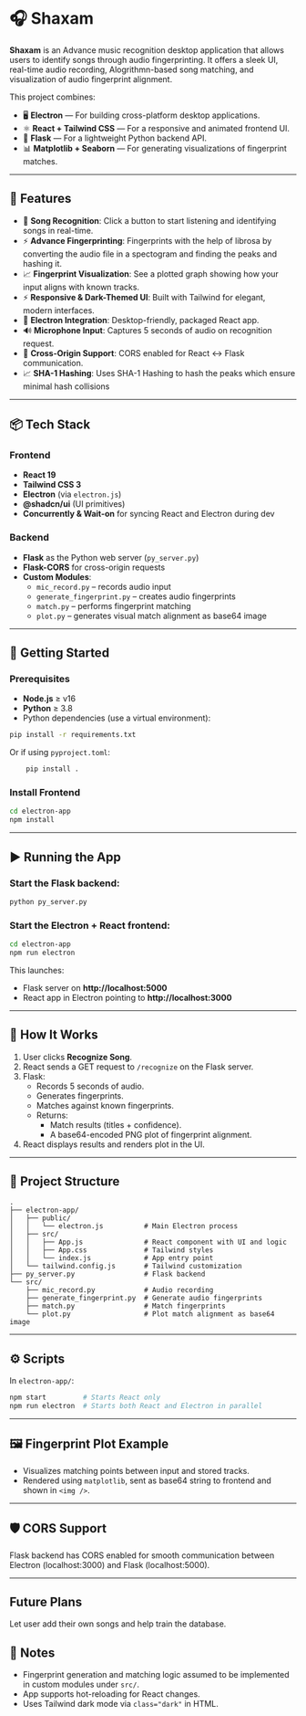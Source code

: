 # 🎧 Shaxam

**Shaxam** is an Advance music recognition desktop application that allows users to identify songs through audio fingerprinting. It offers a sleek UI, real-time audio recording, Alogrithmn-based song matching, and visualization of audio fingerprint alignment.

This project combines:

- 🖥 **Electron** — For building cross-platform desktop applications.
- ⚛️ **React + Tailwind CSS** — For a responsive and animated frontend UI.
- 🐍 **Flask** — For a lightweight Python backend API.
- 📊 **Matplotlib + Seaborn** — For generating visualizations of fingerprint matches.

---

## 🌟 Features

- 🎵 **Song Recognition**: Click a button to start listening and identifying songs in real-time.
- ⚡ **Advance Fingerprinting**: Fingerprints with the help of librosa by converting the audio file in a spectogram and finding the peaks and hashing it.
- 📈 **Fingerprint Visualization**: See a plotted graph showing how your input aligns with known tracks.
- ⚡ **Responsive & Dark-Themed UI**: Built with Tailwind for elegant, modern interfaces.
- 🔀 **Electron Integration**: Desktop-friendly, packaged React app.
- 🔊 **Microphone Input**: Captures 5 seconds of audio on recognition request.
- 🔄 **Cross-Origin Support**: CORS enabled for React ↔ Flask communication.
- 📈 **SHA-1 Hashing**: Uses SHA-1 Hashing to hash the peaks which ensure minimal hash collisions

---

## 📦 Tech Stack

### Frontend
- **React 19**
- **Tailwind CSS 3**
- **Electron** (via `electron.js`)
- **@shadcn/ui** (UI primitives)
- **Concurrently & Wait-on** for syncing React and Electron during dev

### Backend
- **Flask** as the Python web server (`py_server.py`)
- **Flask-CORS** for cross-origin requests
- **Custom Modules**:
  - `mic_record.py` – records audio input
  - `generate_fingerprint.py` – creates audio fingerprints
  - `match.py` – performs fingerprint matching
  - `plot.py` – generates visual match alignment as base64 image

---

## 🚀 Getting Started

### Prerequisites

- **Node.js** ≥ v16
- **Python** ≥ 3.8
- Python dependencies (use a virtual environment):

```bash
pip install -r requirements.txt
```
Or if using ```pyproject.toml```:

```bash
    pip install .
```

### Install Frontend

```bash
cd electron-app
npm install
```

---

## ▶️ Running the App

### Start the Flask backend:
```bash
python py_server.py
```

### Start the Electron + React frontend:
```bash
cd electron-app
npm run electron
```

This launches:
- Flask server on **http://localhost:5000**
- React app in Electron pointing to **http://localhost:3000**

---

## 🧠 How It Works

1. User clicks **Recognize Song**.
2. React sends a GET request to `/recognize` on the Flask server.
3. Flask:
   - Records 5 seconds of audio.
   - Generates fingerprints.
   - Matches against known fingerprints.
   - Returns:
     - Match results (titles + confidence).
     - A base64-encoded PNG plot of fingerprint alignment.
4. React displays results and renders plot in the UI.

---

## 📁 Project Structure

```plaintext
.
├── electron-app/
│   ├── public/
│   │   └── electron.js          # Main Electron process
│   ├── src/
│   │   ├── App.js               # React component with UI and logic
│   │   ├── App.css              # Tailwind styles
│   │   └── index.js             # App entry point
│   └── tailwind.config.js       # Tailwind customization
├── py_server.py                 # Flask backend
└── src/
    ├── mic_record.py            # Audio recording
    ├── generate_fingerprint.py  # Generate audio fingerprints
    ├── match.py                 # Match fingerprints
    └── plot.py                  # Plot match alignment as base64 image
```

---

## ⚙️ Scripts

In `electron-app/`:

```bash
npm start         # Starts React only
npm run electron  # Starts both React and Electron in parallel
```

---

## 🖼 Fingerprint Plot Example

- Visualizes matching points between input and stored tracks.
- Rendered using `matplotlib`, sent as base64 string to frontend and shown in `<img />`.

---

## 🛡 CORS Support

Flask backend has CORS enabled for smooth communication between Electron (localhost:3000) and Flask (localhost:5000).

---
## Future Plans

Let user add their own songs and help train the database.

## 📌 Notes

- Fingerprint generation and matching logic assumed to be implemented in custom modules under `src/`.
- App supports hot-reloading for React changes.
- Uses Tailwind dark mode via `class="dark"` in HTML.